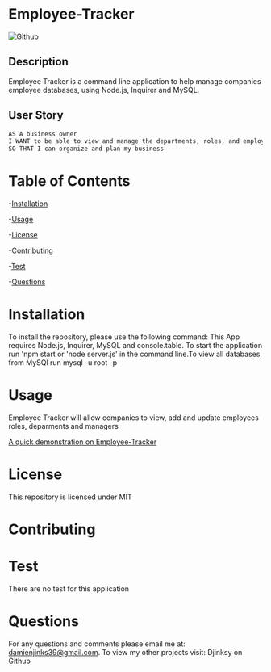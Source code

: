 
# Employee-Tracker

![Github](https://img.shields.io/badge/license-MIT-yellow.svg)
   
## Description
    
 Employee Tracker is a command line application to help manage companies employee databases, using Node.js, Inquirer and MySQL.

## User Story
```md
AS A business owner
I WANT to be able to view and manage the departments, roles, and employees in my company
SO THAT I can organize and plan my business
```
    
# Table of Contents
    
-[Installation](#installation)
    
-[Usage](#usage)
    
-[License](#license)
    
-[Contributing](#contributing)
    
-[Test](#test)
    
-[Questions](#questions)
    
    
# Installation
To install the repository, please use the following command:
 This App requires Node.js, Inquirer, MySQL and console.table. To start the application run 'npm start or 'node server.js' in the command line.To view all databases from MySQl run mysql -u root  -p 
    
# Usage

Employee Tracker will allow companies to view, add and update employees roles, deparments and managers 

[A quick demonstration on Employee-Tracker](https://drive.google.com/file/d/16vqvJaW4-WlvMdIYgLhw5cBskT0NnWRd/view?usp=sharing) 

    
# License
This repository is licensed under MIT

# Contributing


    
# Test
There are no test for this application

    
# Questions 
  For any questions and comments please email me at: damienjinks39@gmail.com. To view my other projects visit: Djinksy on Github 
